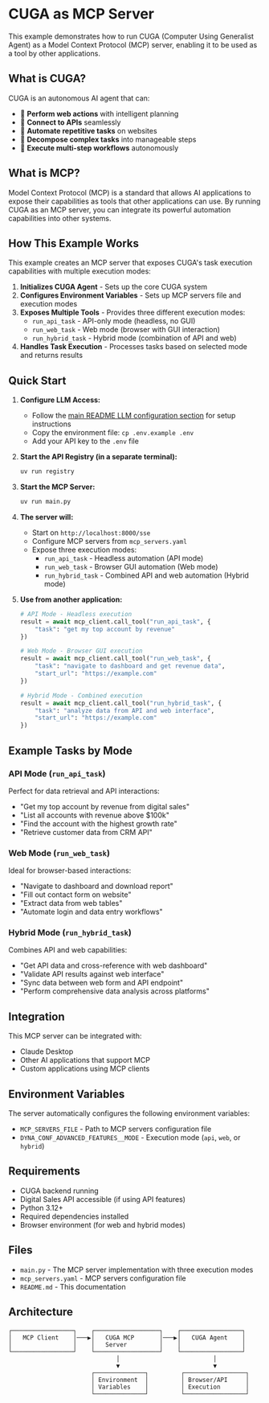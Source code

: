 # CUGA as MCP Server

This example demonstrates how to run CUGA (Computer Using Generalist Agent) as a Model Context Protocol (MCP) server, enabling it to be used as a tool by other applications.

## What is CUGA?

CUGA is an autonomous AI agent that can:
- 🤖 **Perform web actions** with intelligent planning
- 🔗 **Connect to APIs** seamlessly  
- 📱 **Automate repetitive tasks** on websites
- 🧠 **Decompose complex tasks** into manageable steps
- 🎯 **Execute multi-step workflows** autonomously

## What is MCP?

Model Context Protocol (MCP) is a standard that allows AI applications to expose their capabilities as tools that other applications can use. By running CUGA as an MCP server, you can integrate its powerful automation capabilities into other systems.

## How This Example Works

This example creates an MCP server that exposes CUGA's task execution capabilities with multiple execution modes:

1. **Initializes CUGA Agent** - Sets up the core CUGA system
2. **Configures Environment Variables** - Sets up MCP servers file and execution modes
3. **Exposes Multiple Tools** - Provides three different execution modes:
   - `run_api_task` - API-only mode (headless, no GUI)
   - `run_web_task` - Web mode (browser with GUI interaction)
   - `run_hybrid_task` - Hybrid mode (combination of API and web)
4. **Handles Task Execution** - Processes tasks based on selected mode and returns results

## Quick Start

1. **Configure LLM Access:**
   - Follow the [main README LLM configuration section](../../README.md#llm-configuration---advanced-options) for setup instructions
   - Copy the environment file: `cp .env.example .env`
   - Add your API key to the `.env` file

2. **Start the API Registry (in a separate terminal):**
   ```bash
   uv run registry
   ```
3. **Start the MCP Server:**
   ```bash
   uv run main.py
   ```

4. **The server will:**
   - Start on `http://localhost:8000/sse`
   - Configure MCP servers from `mcp_servers.yaml`
   - Expose three execution modes:
     - `run_api_task` - Headless automation (API mode)
     - `run_web_task` - Browser GUI automation (Web mode)  
     - `run_hybrid_task` - Combined API and web automation (Hybrid mode)

5. **Use from another application:**
   ```python
   # API Mode - Headless execution
   result = await mcp_client.call_tool("run_api_task", {
       "task": "get my top account by revenue"
   })
   
   # Web Mode - Browser GUI execution
   result = await mcp_client.call_tool("run_web_task", {
       "task": "navigate to dashboard and get revenue data",
       "start_url": "https://example.com"
   })
   
   # Hybrid Mode - Combined execution
   result = await mcp_client.call_tool("run_hybrid_task", {
       "task": "analyze data from API and web interface",
       "start_url": "https://example.com"
   })
   ```

## Example Tasks by Mode

### API Mode (`run_api_task`)
Perfect for data retrieval and API interactions:
- "Get my top account by revenue from digital sales"
- "List all accounts with revenue above $100k"
- "Find the account with the highest growth rate"
- "Retrieve customer data from CRM API"

### Web Mode (`run_web_task`)
Ideal for browser-based interactions:
- "Navigate to dashboard and download report"
- "Fill out contact form on website"
- "Extract data from web tables"
- "Automate login and data entry workflows"

### Hybrid Mode (`run_hybrid_task`)
Combines API and web capabilities:
- "Get API data and cross-reference with web dashboard"
- "Validate API results against web interface"
- "Sync data between web form and API endpoint"
- "Perform comprehensive data analysis across platforms"

## Integration

This MCP server can be integrated with:
- Claude Desktop
- Other AI applications that support MCP
- Custom applications using MCP clients

## Environment Variables

The server automatically configures the following environment variables:

- `MCP_SERVERS_FILE` - Path to MCP servers configuration file
- `DYNA_CONF_ADVANCED_FEATURES__MODE` - Execution mode (`api`, `web`, or `hybrid`)

## Requirements

- CUGA backend running
- Digital Sales API accessible (if using API features)
- Python 3.12+
- Required dependencies installed
- Browser environment (for web and hybrid modes)

## Files

- `main.py` - The MCP server implementation with three execution modes
- `mcp_servers.yaml` - MCP servers configuration file
- `README.md` - This documentation

## Architecture

```
┌─────────────────┐    ┌──────────────────┐    ┌─────────────────┐
│   MCP Client    │───▶│   CUGA MCP       │───▶│   CUGA Agent    │
│                 │    │   Server         │    │                 │
└─────────────────┘    └──────────────────┘    └─────────────────┘
                              │                          │
                              ▼                          ▼
                       ┌──────────────┐         ┌─────────────────┐
                       │ Environment  │         │ Browser/API     │
                       │ Variables    │         │ Execution       │
                       └──────────────┘         └─────────────────┘
```
